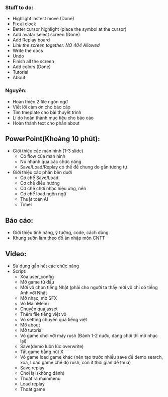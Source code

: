 ### Stuff to do:
+ Highlight lastest move (Done)
+ Fix ai clock
+ Better cursor highlight (place the symbol at the cursor)
+ Add avatar select screen (Done)
+ Add Replay board
+ *Link the screen together. NO 404 Allowed*
+ Write the docs
+ Undo
+ Finish all the screen
+ Add colors (Done)
+ Tutorial
+ About

### Nguyên:
+ Hoàn thiện 2 file ngôn ngữ
+ Viết lời cảm ơn cho báo cáo
+ Tìm tmeplate cho bài thuyết trình
+ Lí do hoàn thành mục tiêu cho báo cáo
+ Hoàn thành text cho phần about

## PowerPoint(Khoảng 10 phút):
+ Giới thiệu các màn hình (1-3 slide)
	+ Có flow của màn hình
	+ Nó nhanh qua các chức năng
	+ Save/Load/Replay có thể để chung do gần tương tự
+ Giới thiệu các phần bên dưới
	+ Cơ chế Save/Load
	+ Cơ chế điều hướng
	+ Cơ chế chơi nhạc hiệu ứng, nền
	+ Cơ chế load ngôn ngữ
	+ Thuật toán AI
	+ Timer


## Báo cáo:
+ Giới thiệu tính năng, ý tưởng, code, cách dùng.
+ Khung sườn làm theo đồ án nhập môn CNTT

## Video:
+ Sử dụng gần hết các chức năng
+ Script:
	- Xóa user_config
	- Mở game từ đầu
	- Mới vô chọn tiếng Nhật (phải cho người ta thấy mới vô chỉ có tiếng Anh với Nhật
	- Mở nhạc, mở SFX
	- Vô MainMenu
	- Chuyển qua asset
	- Thêm file tiếng việt vô
	- Vô setting chuyển qua tiếng việt
	- Mở about
	- Mở tutorial
	- Vô game chơi với máy rush (Đánh 1-2 nước, đang chơi thì mở nhạc lại)
	- Save(demo luôn lúc overwrite)
	- Tắt game bằng nút X
	- Vô game load game khác (nên tạo trước nhiều save để demo search, xóa, Load game chế độ rush, còn ít thời gian để thua)
	- Save replay
	- Chơi lại (không đánh)
	- Thoát ra mainmenu
	- Load replay
	- Thoát game